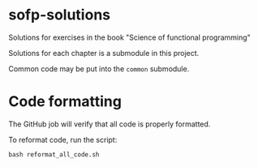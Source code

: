 # sofp-solutions

Solutions for exercises in the book "Science of functional programming"

Solutions for each chapter is a submodule in this project.

Common code may be put into the `common` submodule.

# Code formatting

The GitHub job will verify that all code is properly formatted.

To reformat code, run the script:

`bash reformat_all_code.sh`


